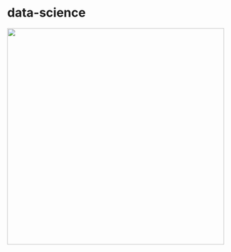 # data-science
<img src="(https://stemettes.org/zine/wp-content/uploads/sites/3/2021/12/ai-gif.gif" width="500" height="500"/>
